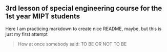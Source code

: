 ## 3rd lesson of special engineering course for the 1st year MIPT students ##

Here I am practicing markdown to create nice README, maybe, but this is just my first attempt

> How at once somebody said: TO BE OR NOT TO BE 
